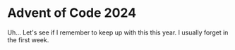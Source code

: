 # Advent of Code 2024
Uh... Let's see if I remember to keep up with this this year. I usually forget in the first week.